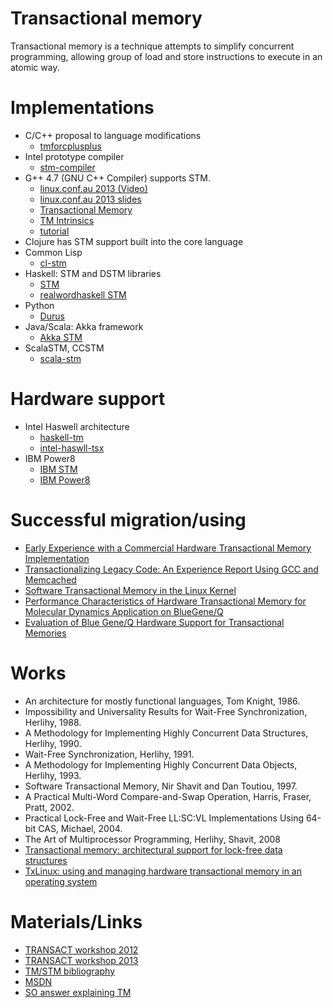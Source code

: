 Transactional memory
====================

Transactional memory is a technique attempts to simplify concurrent
programming, allowing group of load and store instructions to execute in an
atomic way.

Implementations
===============

* C/C++ proposal to language modifications
    * [tmforcplusplus](https://sites.google.com/site/tmforcplusplus/)
* Intel prototype compiler
    * [stm-compiler](http://software.intel.com/en-us/articles/intel-c-stm-compiler-prototype-edition/)
* G++ 4.7 (GNU C++ Compiler) supports STM.
    * [linux.conf.au 2013 (Video)](http://youtu.be/y906i0xtP8E)
	* [linux.conf.au 2013 slides](http://www-users.cs.umn.edu/~boutcher/stm/)
	* [Transactional Memory](http://gcc.gnu.org/wiki/TransactionalMemory)
	* [TM Intrinsics](http://gcc.gnu.org/onlinedocs/gcc/X86-transactional-memory-intrinsics.html)
	* [tutorial](http://pmarlier.free.fr/gcc-tm-tut.html)
* Clojure has STM support built into the core language
* Common Lisp
    * [cl-stm](http://common-lisp.net/project/cl-stm/)
* Haskell: STM and DSTM libraries
    * [STM](http://www.haskell.org/haskellwiki/Software_transactional_memory)
	* [realwordhaskell STM](http://book.realworldhaskell.org/read/software-transactional-memory.html)
* Python
    * [Durus](http://www.mems-exchange.org/software/DurusWorks/)
* Java/Scala: Akka framework
    * [Akka STM](http://doc.akka.io/docs/akka/2.1.4/java/stm.html)
* ScalaSTM, CCSTM
    * [scala-stm](http://nbronson.github.io/scala-stm/)

Hardware support
================

* Intel Haswell architecture
    * [haskell-tm](http://www.realworldtech.com/haswell-tm/)
	* [intel-haswll-tsx](http://www.bit-tech.net/news/hardware/2012/02/09/intel-haswell-tsx/)
* IBM Power8
    * [IBM STM](http://arstechnica.com/gadgets/2011/08/ibms-new-transactional-memory-make-or-break-time-for-multithreaded-revolution/)
	* [IBM Power8](http://forums.theregister.co.uk/forum/1/2013/08/27/ibm_power8_server_chip/)

Successful migration/using
==========================

* [Early Experience with a Commercial Hardware Transactional Memory Implementation](http://www.cse.iitd.ac.in/~sbansal/csl862-os/readings/htm_experiences.pdf)
* [Transactionalizing Legacy Code: An Experience Report Using GCC and Memcached](http://transact2013.cse.lehigh.edu/vyas.pdf)
* [Software Transactional Memory in the Linux Kernel](http://cs.brown.edu/research/pubs/theses/ugrad/2012/bressler.pdf)
* [Performance Characteristics of Hardware Transactional Memory for Molecular Dynamics Application on BlueGene/Q](http://cacs.usc.edu/papers/PDSEC13-mkunaseth-HTM.pdf)
* [Evaluation of Blue Gene/Q Hardware Support for Transactional Memories](http://researcher.ibm.com/researcher/files/us-pengwu/BGQPerfPaper-final-PACT12.pdf)

Works
=====

* An architecture for mostly functional languages, Tom Knight, 1986.
* Impossibility and Universality Results for Wait-Free Synchronization, Herlihy, 1988.
* A Methodology for Implementing Highly Concurrent Data Structures, Herlihy, 1990.
* Wait-Free Synchronization, Herlihy, 1991.
* A Methodology for Implementing Highly Concurrent Data Objects, Herlihy, 1993.
* Software Transactional Memory, Nir Shavit and Dan Toutiou, 1997.
* A Practical Multi-Word Compare-and-Swap Operation, Harris, Fraser, Pratt, 2002.
* Practical Lock-Free and Wait-Free LL:SC:VL Implementations Using 64-bit CAS, Michael, 2004.
* The Art of Multiprocessor Programming, Herlihy, Shavit, 2008
* [Transactional memory: architectural support for lock-free data structures](http://cs.brown.edu/~mph/HerlihyM93/herlihy93transactional.pdf)
* [TxLinux: using and managing hardware transactional memory in an operating system](http://academic.research.microsoft.com/Paper/4122780.aspx)

Materials/Links
===============

* [TRANSACT workshop 2012](http://transact2012.cse.lehigh.edu/)
* [TRANSACT workshop 2013](http://transact2013.cse.lehigh.edu/)
* [TM/STM bibliography](http://research.cs.wisc.edu/trans-memory/biblio/index.html)
* [MSDN](http://blogs.msdn.com/b/devdev/archive/2005/10/20/483247.aspx)
* [SO answer explaining TM](http://stackoverflow.com/questions/11255640/what-is-transactional-memory)
